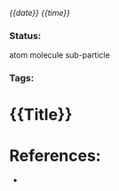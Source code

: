 *{{date}} {{time}}*
### Status: 
atom molecule sub-particle 
### Tags: 


# {{Title}}










# References:

- 
  
